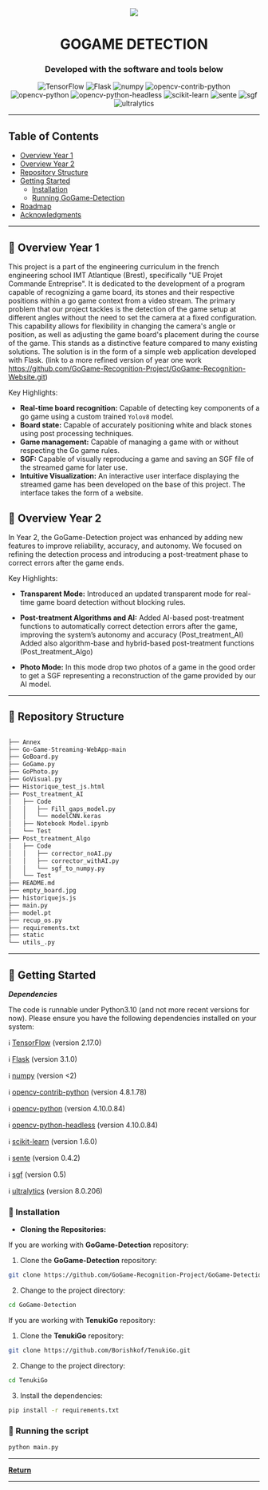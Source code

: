 <div align="center">
    <img src="static/GoStreamLogoTitleRight.png">
    <h1>GOGAME DETECTION</h1>

<h3>Developed with the software and tools below</h3>
<p align="center">
    <img src="https://img.shields.io/badge/TensorFlow-2.17.0-FF6F00?style=flat-square&logo=TensorFlow&logoColor=white" alt="TensorFlow" />
    <img src="https://img.shields.io/badge/Flask-3.1.0-000000?style=flat-square&logo=Flask&logoColor=white" alt="Flask" />
    <img src="https://img.shields.io/badge/numpy-<2-013243?style=flat-square&logo=numpy&logoColor=white" alt="numpy" />
    <img src="https://img.shields.io/badge/opencv--contrib--python-4.8.1.78-blue?style=flat-square&logo=opencv" alt="opencv-contrib-python" />
    <img src="https://img.shields.io/badge/opencv--python-4.10.0.84-blue?style=flat-square&logo=opencv" alt="opencv-python" />
    <img src="https://img.shields.io/badge/opencv--python--headless-4.10.0.84-blue?style=flat-square&logo=opencv" alt="opencv-python-headless" />
    <img src="https://img.shields.io/badge/scikit--learn-1.6.0-orange?style=flat-square&logo=scikit-learn" alt="scikit-learn" />
    <img src="https://img.shields.io/badge/sente-0.4.2-yellow?style=flat-square&logoColor=white" alt="sente" />
    <img src="https://img.shields.io/badge/sgf-0.5-yellow?style=flat-square&logoColor=white" alt="sgf" />
    <img src="https://img.shields.io/badge/ultralytics-8.0.206-brightgreen?style=flat-square&logoColor=white" alt="ultralytics" />
</p>
</div>

---

## Table of Contents
- [Overview Year 1](#-overview-year-1)
- [Overview Year 2](#-overview-year-2)
- [Repository Structure](#repository-structure)
- [Getting Started](#getting-started)
    - [Installation](#installation)
    - [Running GoGame-Detection](#running-gogame-detection)
- [Roadmap](#roadmap)
- [Acknowledgments](#acknowledgments)


---


## 📍 Overview Year 1

This project is a part of the engineering curriculum in the french engineering school IMT Atlantique (Brest), specifically "UE Projet Commande Entreprise".
It is dedicated to the development of a program capable of recognizing a game board, its stones and their respective positions within a go game context from a video stream.
The primary problem that our project tackles is the detection of the game setup at different angles without the need to set the camera at a fixed configuration. This capability allows for flexibility in changing the camera's angle or position, as well as adjusting the game board's placement during the course of the game. This stands as a distinctive feature compared to many existing solutions. The solution is in the form of a simple web application developed with Flask.
(link to a more refined version of year one work https://github.com/GoGame-Recognition-Project/GoGame-Recognition-Website.git)

Key Highlights:
- **Real-time board recognition:** Capable of detecting key components of a go game using a custom trained `Yolov8` model.
- **Board state:** Capable of accurately positioning white and black stones using post processing techniques.
- **Game management:** Capable of managing a game with or without respecting the Go game rules.
- **SGF:**  Capable of visually reproducing a game and saving an SGF file of the streamed game for later use. 
- **Intuitive Visualization:** An interactive user interface displaying the streamed game has been developed on the base of this project. The interface takes the form of a website.

## 📍 Overview Year 2

In Year 2, the GoGame-Detection project was enhanced by adding new features to improve reliability, accuracy, and autonomy. We focused on refining the detection process and introducing a post-treatment phase to correct errors after the game ends.

Key Highlights:
- **Transparent Mode:**
Introduced an updated transparent mode for real-time game board detection without blocking rules.

- **Post-treatment Algorithms and AI:**
Added AI-based post-treatment functions to automatically correct detection errors after the game, improving the system’s autonomy and accuracy (Post_treatment_AI)
Added also algorithm-base and hybrid-based post-treatment functions
(Post_treatment_Algo)

- **Photo Mode:**
In this mode drop two photos of a game in the good order to get a SGF representing a reconstruction of
the game provided by our AI model.

---

## 📂 Repository Structure

```sh

├── Annex
├── Go-Game-Streaming-WebApp-main
├── GoBoard.py
├── GoGame.py
├── GoPhoto.py
├── GoVisual.py
├── Historique_test_js.html
├── Post_treatment_AI
│   ├── Code
│   │   ├── Fill_gaps_model.py
│   │   └── modelCNN.keras
│   ├── Notebook Model.ipynb
│   └── Test
├── Post_treatment_Algo
│   ├── Code
│   │   ├── corrector_noAI.py
│   │   ├── corrector_withAI.py
│   │   └── sgf_to_numpy.py
│   └── Test
├── README.md
├── empty_board.jpg
├── historiquejs.js
├── main.py
├── model.pt
├── recup_os.py
├── requirements.txt
├── static
└── utils_.py

```

---

## 🚀 Getting Started

***Dependencies***

The code is runnable under Python3.10 (and not more recent versions for now).
Please ensure you have the following dependencies installed on your system:

ℹ️ [TensorFlow](https://pypi.org/project/tensorflow/) (version 2.17.0)

ℹ️ [Flask](https://pypi.org/project/Flask/) (version 3.1.0)

ℹ️ [numpy](https://pypi.org/project/numpy/) (version <2)

ℹ️ [opencv-contrib-python](https://pypi.org/project/opencv-contrib-python/) (version 4.8.1.78)

ℹ️ [opencv-python](https://pypi.org/project/opencv-python/) (version 4.10.0.84)

ℹ️ [opencv-python-headless](https://pypi.org/project/opencv-python-headless/) (version 4.10.0.84)

ℹ️ [scikit-learn](https://scikit-learn.org/stable/install.html) (version 1.6.0)

ℹ️ [sente](https://pypi.org/project/sente/) (version 0.4.2)

ℹ️ [sgf](https://pypi.org/project/sgf/) (version 0.5)

ℹ️ [ultralytics](https://pypi.org/project/ultralytics/) (version 8.0.206)

### 🔧 Installation

- **Cloning the Repositories:**

If you are working with **GoGame-Detection** repository:

1. Clone the **GoGame-Detection** repository:
```sh
git clone https://github.com/GoGame-Recognition-Project/GoGame-Detection.git
```

2. Change to the project directory:
```sh
cd GoGame-Detection
```    

If you are working with **TenukiGo** repository:

1. Clone the **TenukiGo** repository:
```sh
git clone https://github.com/Borishkof/TenukiGo.git
```

2. Change to the project directory:
```sh
cd TenukiGo
```    


3. Install the dependencies:
```sh
pip install -r requirements.txt
```


### 🤖 Running the script

```sh
python main.py
```

---


[**Return**](#Top)

---
